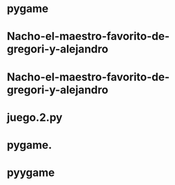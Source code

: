 # pygame
# Nacho-el-maestro-favorito-de-gregori-y-alejandro
# Nacho-el-maestro-favorito-de-gregori-y-alejandro
# juego.2.py
# pygame.
# pyygame

